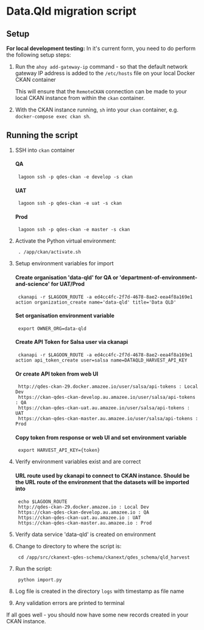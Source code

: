 # Data.Qld migration script

## Setup

__For local development testing:__
In it's current form, you need to do perform the following setup steps:

1. Run the `ahoy add-gateway-ip` command - so that the default network gateway IP address 
is added to the `/etc/hosts` file on your local Docker CKAN container

    This will ensure that the `RemoteCKAN` connection can be made to your local CKAN instance
    from within the `ckan` container.

1. With the CKAN instance running, `sh` into your `ckan` container, e.g. `docker-compose exec ckan sh`.

## Running the script

1. SSH into `ckan` container
    #### QA
        lagoon ssh -p qdes-ckan -e develop -s ckan
    #### UAT
        lagoon ssh -p qdes-ckan -e uat -s ckan
    #### Prod
        lagoon ssh -p qdes-ckan -e master -s ckan

1. Activate the Python virtual environment:

        . /app/ckan/activate.sh

1. Setup environment variables for import
    #### Create organisation 'data-qld' for QA or 'department-of-environment-and-science' for UAT/Prod
        ckanapi -r $LAGOON_ROUTE -a ed4cc4fc-2f7d-4678-8ae2-eea4f8a169e1 action organization_create name='data-qld' title='Data QLD'
    #### Set organisation environment variable
        export OWNER_ORG=data-qld
    #### Create API Token for Salsa user via ckanapi
        ckanapi -r $LAGOON_ROUTE -a ed4cc4fc-2f7d-4678-8ae2-eea4f8a169e1 action api_token_create user=salsa name=DATAQLD_HARVEST_API_KEY
    #### Or create API token from web UI 
        http://qdes-ckan-29.docker.amazee.io/user/salsa/api-tokens : Local Dev
        https://ckan-qdes-ckan-develop.au.amazee.io/user/salsa/api-tokens : QA
        https://ckan-qdes-ckan-uat.au.amazee.io/user/salsa/api-tokens : UAT
        https://ckan-qdes-ckan-master.au.amazee.io/user/salsa/api-tokens : Prod
    #### Copy token from response or web UI and set environment variable
        export HARVEST_API_KEY={token}

1. Verify environment variables exist and are correct
    #### URL route used by ckanapi to connect to CKAN instance. Should be the URL route of the environment that the datasets will be imported into
        echo $LAGOON_ROUTE
        http://qdes-ckan-29.docker.amazee.io : Local Dev
        https://ckan-qdes-ckan-develop.au.amazee.io : QA
        https://ckan-qdes-ckan-uat.au.amazee.io : UAT
        https://ckan-qdes-ckan-master.au.amazee.io : Prod

1. Verify data service 'data-qld' is created on environment

1. Change to directory to where the script is:

        cd /app/src/ckanext-qdes-schema/ckanext/qdes_schema/qld_harvest

1. Run the script:

        python import.py

1. Log file is created in the directory `logs` with timestamp as file name

1. Any validation errors are printed to terminal

If all goes well - you should now have some new records created in your CKAN instance.
